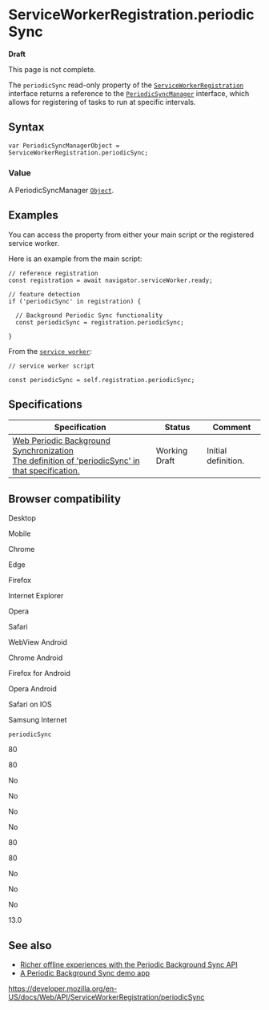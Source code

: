ServiceWorkerRegistration.periodicSync
======================================

**Draft**

This page is not complete.

The `periodicSync` read-only property of the [`ServiceWorkerRegistration`](../serviceworkerregistration) interface returns a reference to the [`PeriodicSyncManager`](../periodicsyncmanager) interface, which allows for registering of tasks to run at specific intervals.

Syntax
------

    var PeriodicSyncManagerObject = ServiceWorkerRegistration.periodicSync;

### Value

A PeriodicSyncManager [`Object`](https://developer.mozilla.org/en-US/docs/Web/JavaScript/Reference/Global_Objects/Object).

Examples
--------

You can access the property from either your main script or the registered service worker.

Here is an example from the main script:

    // reference registration
    const registration = await navigator.serviceWorker.ready;

    // feature detection
    if ('periodicSync' in registration) {

      // Background Periodic Sync functionality
      const periodicSync = registration.periodicSync;

    }

From the [`service worker`](../service_worker_api):

    // service worker script

    const periodicSync = self.registration.periodicSync;

Specifications
--------------

<table><thead><tr class="header"><th>Specification</th><th>Status</th><th>Comment</th></tr></thead><tbody><tr class="odd"><td><a href="https://wicg.github.io/periodic-background-sync/#extensions-to-serviceworkerregistration">Web Periodic Background Synchronization<br />
<span class="small">The definition of 'periodicSync' in that specification.</span></a></td><td><span class="spec-wd">Working Draft</span></td><td>Initial definition.</td></tr></tbody></table>

Browser compatibility
---------------------

Desktop

Mobile

Chrome

Edge

Firefox

Internet Explorer

Opera

Safari

WebView Android

Chrome Android

Firefox for Android

Opera Android

Safari on IOS

Samsung Internet

`periodicSync`

80

80

No

No

No

No

80

80

No

No

No

13.0

See also
--------

-   [Richer offline experiences with the Periodic Background Sync API](https://web.dev/periodic-background-sync/)
-   [A Periodic Background Sync demo app](https://webplatformapis.com/periodic_sync/periodicSync_improved.html)

<a href="https://developer.mozilla.org/en-US/docs/Web/API/ServiceWorkerRegistration/periodicSync" class="_attribution-link">https://developer.mozilla.org/en-US/docs/Web/API/ServiceWorkerRegistration/periodicSync</a>
